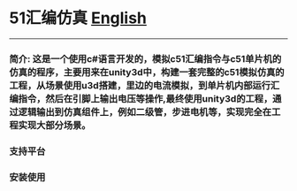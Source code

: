 # 51汇编仿真 [English](https://github.com/kamaba/)

------------------------------------------------------------------------

### 简介: 这是一个使用c#语言开发的，模拟c51汇编指令与c51单片机的仿真的程序，主要用来在unity3d中，构建一套完整的c51模拟仿真的工程，从场景使用u3d搭建，里边的电流模拟，到单片机内部运行汇编指令，然后在引脚上输出电压等操作,最终使用unity3d的工程，通过逻辑输出到仿真组件上，例如二级管，步进电机等，实现完全在工程实现大部分场景。



### 支持平台

### 安装使用


